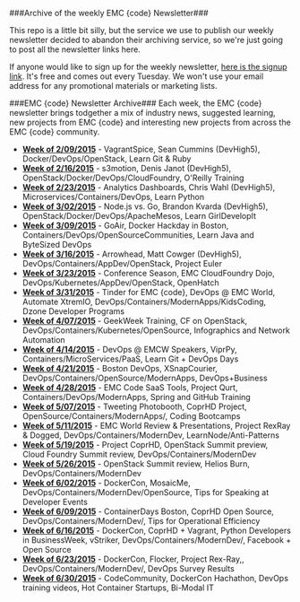 ###Archive of the weekly EMC {code} Newsletter###

This repo is a little bit silly, but the service we use to publish our weekly newsletter decided to abandon their archiving service, so we're just going to post all the newsletter links here. 

If anyone would like to sign up for the weekly newsletter, [here is the signup link](http://bit.ly/emccodesignup). It's free and comes out every Tuesday. We won't use your email address for any promotional materials or marketing lists.

###EMC {code} Newsletter Archive###
Each week, the EMC {code} newsletter brings todgether a mix of industry news, suggested learning, new projects from 
EMC {code} and interesting new projects from across the EMC {code} community.


* <strong>[Week of 2/09/2015](http://bit.ly/code09Feb2015)</strong> - VagrantSpice, Sean Cummins (DevHigh5), Docker/DevOps/OpenStack, Learn Git & Ruby
* <strong>[Week of 2/16/2015](http://bit.ly/code16Feb2015)</strong> - s3motion, Denis Janot (DevHigh5), OpenStack/Docker/DevOps/CloudFoundry, O'Reilly Training
* <strong>[Week of 2/23/2015](http://bit.ly/code23Feb2015)</strong> - Analytics Dashboards, Chris Wahl (DevHigh5), Microservices/Containers/DevOps, Learn Python
* <strong>[Week of 3/02/2015](http://bit.ly/code2Mar2015)</strong> - Node.js vs. Go, Brandon Kvarda (DevHigh5), OpenStack/Docker/DevOps/ApacheMesos, Learn GirlDevelopIt
* <strong>[Week of 3/09/2015](http://bit.ly/code9Mar2015)</strong> - GoAir, Docker Hackday in Boston, Containers/DevOps/OpenSourceCommunities, Learn Java and ByteSized DevOps 
* <strong>[Week of 3/16/2015](http://bit.ly/code16Mar2015)</strong> - Arrowhead, Matt Cowger (DevHigh5), DevOps/Containers/AppDev/OpenStack, Project Euler
* <strong>[Week of 3/23/2015](http://bit.ly/code24Mar2015)</strong> - Conference Season, EMC CloudFoundry Dojo, DevOps/Kubernetes/AppDev/OpenStack, OpenHatch
* <strong>[Week of 3/31/2015](http://bit.ly/code31Mar2015)</strong> - Tinder for EMC {code}, DevOps @ EMC World, Automate XtremIO, DevOps/Containers/ModernApps/KidsCoding, Dzone Developer Programs
* <strong>[Week of 4/07/2015](http://bit.ly/code7Apr2015)</strong> - GeekWeek Training, CF on OpenStack, DevOps/Containers/Kubernetes/OpenSource, Infographics and Network Automation
* <strong>[Week of 4/14/2015](http://bit.ly/code14Apr2015)</strong> - DevOps @ EMCW Speakers, ViprPy, Containers/MicroServices/PaaS, Learn Git + DevOps Days 
* <strong>[Week of 4/21/2015](http://bit.ly/code21Apr2015)</strong> - Boston DevOps, XSnapCourier, DevOps/Containers/OpenSource/ModernApps, DevOps+Business
* <strong>[Week of 4/28/2015](http://bit.ly/code28Apr2015)</strong> - EMC Code SaaS Tools, Project Qurt, Containers/DevOps/ModernApps, Spring and GitHub Training
* <strong>[Week of 5/07/2015](http://bit.ly/code7May2015)</strong> - Tweeting Photobooth, CoprHD Project, OpenSource/Containers/ModernApps/, Coding Bootcamps
* <strong>[Week of 5/11/2015](http://bit.ly/code11May2015)</strong> - EMC World Review & Presentations, Project RexRay & Dogged, DevOps/Containers/ModernDev, LearnNode/Anti-Patterns
* <strong>[Week of 5/19/2015](http://bit.ly/code19May2015)</strong> - Project CoprHD, OpenStack Summit preview, Cloud Foundry Summit review, DevOps/Containers/ModernDev 
* <strong>[Week of 5/26/2015](http://bit.ly/code26May2015)</strong> - OpenStack Summit review, Helios Burn, DevOps/Containers/ModernDev 
* <strong>[Week of 6/02/2015](http://bit.ly/code2June2015)</strong> - DockerCon, MosaicMe, DevOps/Containers/ModernDev/OpenSource, Tips for Speaking at Developer Events 
* <strong>[Week of 6/09/2015](http://bit.ly/code9June2015)</strong> - ContainerDays Boston, CoprHD Open Source, DevOps/Containers/ModernDev/, Tips for Operational Efficiency 
* <strong>[Week of 6/16/2015](http://bit.ly/code16June2015)</strong> - DockerCon, CoprHD + Vagrant, Python Developers in BusinessWeek, vStriker, DevOps/Containers/ModernDev/, Facebook + Open Source
* <strong>[Week of 6/23/2015](http://bit.ly/code23June2015)</strong> - DockerCon, Flocker, Project Rex-Ray,, DevOps/Containers/ModernDev/, DevOps Survey Results
* **[Week of 6/30/2015](http://bit.ly/code30June2015)** - CodeCommunity, DockerCon Hachathon, DevOps training videos, Hot Container Startups, Bi-Modal IT

